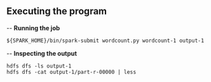 ## Executing the program

-- **Running the job**

```
${SPARK_HOME}/bin/spark-submit wordcount.py wordcount-1 output-1
```

-- **Inspecting the output**

```
hdfs dfs -ls output-1
hdfs dfs -cat output-1/part-r-00000 | less
```
